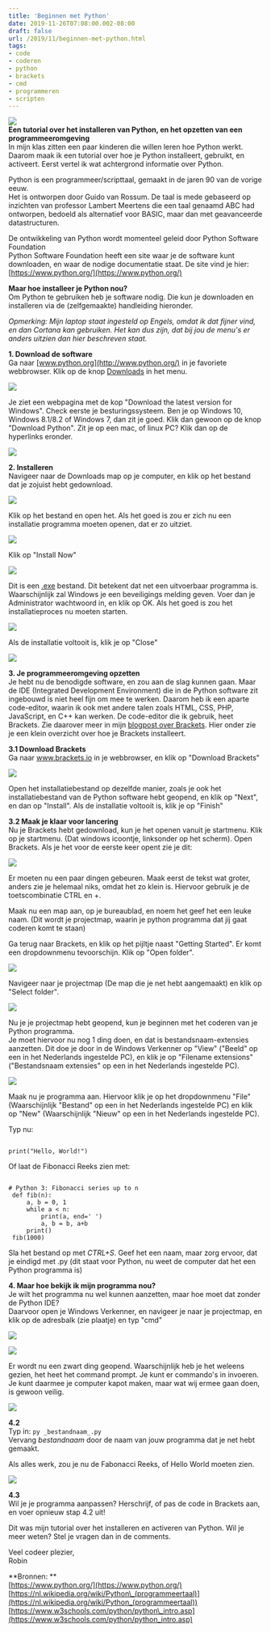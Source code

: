 ```yaml
---
title: 'Beginnen met Python'
date: 2019-11-26T07:08:00.002-08:00
draft: false
url: /2019/11/beginnen-met-python.html
tags: 
- code
- coderen
- python
- brackets
- cmd
- programmeren
- scripten
---
```


[![](https://1.bp.blogspot.com/-EfXyKY9MH9M/Xd0_8wyq0uI/AAAAAAAABxE/WMFlvfNyEpkzIBvR2FqoQsmckApbsXDXgCLcBGAsYHQ/s320/python-logo%25402x.png)](https://1.bp.blogspot.com/-EfXyKY9MH9M/Xd0_8wyq0uI/AAAAAAAABxE/WMFlvfNyEpkzIBvR2FqoQsmckApbsXDXgCLcBGAsYHQ/s1600/python-logo%25402x.png)  
**Een tutorial over het installeren van Python, en het opzetten van een programmeeromgeving**  
In mijn klas zitten een paar kinderen die willen leren hoe Python werkt. Daarom maak ik een tutorial over hoe je Python installeert, gebruikt, en activeert. Eerst vertel ik wat achtergrond informatie over Python.  
  
Python is een programmeer/scripttaal, gemaakt in de jaren 90 van de vorige eeuw.  
Het is ontworpen door Guido van Rossum. De taal is mede gebaseerd op inzichten van professor Lambert Meertens die een taal genaamd ABC had ontworpen, bedoeld als alternatief voor BASIC, maar dan met geavanceerde datastructuren.  
  
De ontwikkeling van Python wordt momenteel geleid door Python Software Foundation  
Python Software Foundation heeft een site waar je de software kunt downloaden, en waar de nodige documentatie staat. De site vind je hier:  
[https://www.python.org/](https://www.python.org/)  
  
**Maar hoe installeer je Python nou?**  
Om Python te gebruiken heb je software nodig. Die kun je downloaden en installeren via de (zelfgemaakte) handleiding hieronder.  
  
_Opmerking: Mijn laptop staat ingesteld op Engels, omdat ik dat fijner vind, en dan Cortana kan gebruiken. Het kan dus zijn, dat bij jou de menu's er anders uitzien dan hier beschreven staat._  
  
**1\. Download de software**  
Ga naar [www.python.org](http://www.python.org/) in je favoriete webbrowser. Klik op de knop [Downloads](https://www.python.org/downloads/) in het menu.  
  

[![](https://1.bp.blogspot.com/-_-3ahkTxBCQ/Xd08gCyLjVI/AAAAAAAABwk/r01jjimAE9wtDrZGJO3_YmC1olzLlDDdgCEwYBhgL/s640/screenshot1.png)](https://1.bp.blogspot.com/-_-3ahkTxBCQ/Xd08gCyLjVI/AAAAAAAABwk/r01jjimAE9wtDrZGJO3_YmC1olzLlDDdgCEwYBhgL/s1600/screenshot1.png)

  
  
Je ziet een webpagina met de kop "Download the latest version for Windows". Check eerste je besturingssysteem. Ben je op Windows 10, Windows 8.1/8.2 of Windows 7, dan zit je goed. Klik dan gewoon op de knop "Download Python". Zit je op een mac, of linux PC? Klik dan op de hyperlinks eronder.  
  

[![](https://1.bp.blogspot.com/-D4PN0Zbot0k/Xd08gFYVphI/AAAAAAAABwo/DuBfb4xQDe8kWQPkoDzE8Sk69a-m4LT9wCEwYBhgL/s640/scrrenshot2.png)](https://1.bp.blogspot.com/-D4PN0Zbot0k/Xd08gFYVphI/AAAAAAAABwo/DuBfb4xQDe8kWQPkoDzE8Sk69a-m4LT9wCEwYBhgL/s1600/scrrenshot2.png)

  
  
**2\. Installeren**  
Navigeer naar de Downloads map op je computer, en klik op het bestand dat je zojuist hebt gedownload.  
  

[![](https://1.bp.blogspot.com/-_KuJNmBWZg8/Xd0_lqs9xtI/AAAAAAAABw8/v5_r3iH3S4YPBFzpGVJ7tg9YrKkThbtMgCLcBGAsYHQ/s640/screenshot3.png)](https://1.bp.blogspot.com/-_KuJNmBWZg8/Xd0_lqs9xtI/AAAAAAAABw8/v5_r3iH3S4YPBFzpGVJ7tg9YrKkThbtMgCLcBGAsYHQ/s1600/screenshot3.png)

  
  
Klik op het bestand en open het. Als het goed is zou er zich nu een installatie programma moeten openen, dat er zo uitziet.  
  

[![](https://1.bp.blogspot.com/-fNsNkAtbbkU/Xd0_Llv2X1I/AAAAAAAABw0/Y_2ML2jY0-0z9ExdC779kwxA5O8dtk7iQCLcBGAsYHQ/s640/screenshot4.png)](https://1.bp.blogspot.com/-fNsNkAtbbkU/Xd0_Llv2X1I/AAAAAAAABw0/Y_2ML2jY0-0z9ExdC779kwxA5O8dtk7iQCLcBGAsYHQ/s1600/screenshot4.png)

  
  
Klik op "Install Now"  
  

[![](https://1.bp.blogspot.com/-6e31yrv_fas/Xd0_ySmv8XI/AAAAAAAABxA/6E0nHLHgYrM6L8okkxZ94yr5Nim6r8dyACLcBGAsYHQ/s640/screenshot4.png)](https://1.bp.blogspot.com/-6e31yrv_fas/Xd0_ySmv8XI/AAAAAAAABxA/6E0nHLHgYrM6L8okkxZ94yr5Nim6r8dyACLcBGAsYHQ/s1600/screenshot4.png)

  
  
Dit is een [.exe](https://www.reviversoft.com/nl/file-extensions/exe) bestand. Dit betekent dat net een uitvoerbaar programma is. Waarschijnlijk zal Windows je een beveiligings melding geven. Voer dan je Administrator wachtwoord in, en klik op OK. Als het goed is zou het installatieproces nu moeten starten.  
  

[![](https://1.bp.blogspot.com/-YPSUOSNFj_A/Xd1AsOhc54I/AAAAAAAABxU/ODhJETPMwM8u4DO-fI98mpzE-zkjzdtSgCLcBGAsYHQ/s640/scrrenshot5.png)](https://1.bp.blogspot.com/-YPSUOSNFj_A/Xd1AsOhc54I/AAAAAAAABxU/ODhJETPMwM8u4DO-fI98mpzE-zkjzdtSgCLcBGAsYHQ/s1600/scrrenshot5.png)

  
Als de installatie voltooit is, klik je op "Close"  
  

[![](https://1.bp.blogspot.com/-3Xgl5mM0VYY/Xd1BJbwf6dI/AAAAAAAABxc/DGSJglPecpUjtwQ6Imf66AtkGSk8kQ2owCLcBGAsYHQ/s640/screenshot6.png)](https://1.bp.blogspot.com/-3Xgl5mM0VYY/Xd1BJbwf6dI/AAAAAAAABxc/DGSJglPecpUjtwQ6Imf66AtkGSk8kQ2owCLcBGAsYHQ/s1600/screenshot6.png)

  
**3\. Je programmeeromgeving opzetten**  
Je hebt nu de benodigde software, en zou aan de slag kunnen gaan. Maar de IDE (Integrated Development Environment) die in de Python software zit ingebouwd is niet heel fijn om mee te werken. Daarom heb ik een aparte code-editor, waarin ik ook met andere talen zoals HTML, CSS, PHP, JavaScript, en C++ kan werken. De code-editor die ik gebruik, heet Brackets. Zie daarover meer in mijn [blogpost over Brackets](https://webdevelopment-en-meer.blogspot.com/2019/07/beste-code-editor-brackets.html). Hier onder zie je een klein overzicht over hoe je Brackets installeert.  
  
**3.1 Download Brackets**  
Ga naar www.brackets.io in je webbrowser, en klik op "Download Brackets"  
  

[![](https://1.bp.blogspot.com/-VQdMgXr-nJk/Xd1D-iJNDyI/AAAAAAAABxs/ixcRVXlxSYo3wdxY2MSH-BOHY10dOAqQgCLcBGAsYHQ/s640/screenshot%2B3.1.png)](https://1.bp.blogspot.com/-VQdMgXr-nJk/Xd1D-iJNDyI/AAAAAAAABxs/ixcRVXlxSYo3wdxY2MSH-BOHY10dOAqQgCLcBGAsYHQ/s1600/screenshot%2B3.1.png)

  
Open het installatiebestand op dezelfde manier, zoals je ook het installatiebestand van de Python software hebt geopend, en klik op "Next", en dan op "Install". Als de installatie voltooit is, klik je op "Finish"  
  
**3.2 Maak je klaar voor lancering**  
Nu je Brackets hebt gedownload, kun je het openen vanuit je startmenu. Klik op je startmenu. (Dat windows icoontje, linksonder op het scherm). Open Brackets. Als je het voor de eerste keer opent zie je dit:  
  

[![](https://1.bp.blogspot.com/-DfyHyDA02Qw/Xd1GPMnAQSI/AAAAAAAABx8/2SCubHwaggIEwubsC4IahhnR7HKvXCFbQCLcBGAsYHQ/s640/brackets.png)](https://1.bp.blogspot.com/-DfyHyDA02Qw/Xd1GPMnAQSI/AAAAAAAABx8/2SCubHwaggIEwubsC4IahhnR7HKvXCFbQCLcBGAsYHQ/s1600/brackets.png)

  
  
Er moeten nu een paar dingen gebeuren. Maak eerst de tekst wat groter, anders zie je helemaal niks, omdat het zo klein is. Hiervoor gebruik je de toetscombinatie CTRL en +.  
  
Maak nu een map aan, op je bureaublad, en noem het geef het een leuke naam. (Dit wordt je projectmap, waarin je python programma dat jij gaat coderen komt te staan)  
  
Ga terug naar Brackets, en klik op het pijltje naast "Getting Started". Er komt een dropdownmenu tevoorschijn. Klik op "Open folder".  
  

[![](https://1.bp.blogspot.com/-MOjptWMZEVQ/Xd1Ik_GJUzI/AAAAAAAAByI/U9x9unOw7lkaXzwgzLjamFyRF-IzBM3ewCLcBGAsYHQ/s640/brackets2.PNG)](https://1.bp.blogspot.com/-MOjptWMZEVQ/Xd1Ik_GJUzI/AAAAAAAAByI/U9x9unOw7lkaXzwgzLjamFyRF-IzBM3ewCLcBGAsYHQ/s1600/brackets2.PNG)

  
  
Navigeer naar je projectmap (De map die je net hebt aangemaakt) en klik op "Select folder".  
  

[![](https://1.bp.blogspot.com/-f0OlJYKsxtw/Xd1I3UQjKAI/AAAAAAAAByQ/VGGx4dSDOMMiXTWs719DxFrWlWfM-vunQCLcBGAsYHQ/s640/brackets3.png)](https://1.bp.blogspot.com/-f0OlJYKsxtw/Xd1I3UQjKAI/AAAAAAAAByQ/VGGx4dSDOMMiXTWs719DxFrWlWfM-vunQCLcBGAsYHQ/s1600/brackets3.png)

  
  
Nu je je projectmap hebt geopend, kun je beginnen met het coderen van je Python programma.  
Je moet hiervoor nu nog 1 ding doen, en dat is bestandsnaam-extensies aanzetten. Dit doe je door in de Windows Verkenner op "View" ("Beeld" op een in het Nederlands ingestelde PC), en klik je op "Filename extensions" ("Bestandsnaam extensies" op een in het Nederlands ingestelde PC).  
  

[![](https://1.bp.blogspot.com/-MTbba20crAI/Xd1MiSYGE3I/AAAAAAAAByc/RhnwYHx5TIYdgFs5QFIaAmv-Uj6jZ8LhACLcBGAsYHQ/s640/we.png)](https://1.bp.blogspot.com/-MTbba20crAI/Xd1MiSYGE3I/AAAAAAAAByc/RhnwYHx5TIYdgFs5QFIaAmv-Uj6jZ8LhACLcBGAsYHQ/s1600/we.png)

  
  
Maak nu je programma aan. Hiervoor klik je op het dropdownmenu "File" (Waarschijnlijk "Bestand" op een in het Nederlands ingestelde PC) en klik op "New" (Waarschijnlijk "Nieuw" op een in het Nederlands ingestelde PC).  
  
Typ nu:  
  
```
  
print("Hello, World!")  

```  
Of laat de Fibonacci Reeks zien met:  
```
  
# Python 3: Fibonacci series up to n  
 def fib(n):  
     a, b = 0, 1  
     while a < n:  
         print(a, end=' ')  
         a, b = b, a+b  
     print()  
 fib(1000)  

```  
Sla het bestand op met _CTRL+S_. Geef het een naam, maar zorg ervoor, dat je eindigd met .py (dit staat voor Python, nu weet de computer dat het een Python programma is)  
  
**4\. Maar hoe bekijk ik mijn programma nou?**  
Je wilt het programma nu wel kunnen aanzetten, maar hoe moet dat zonder de Python IDE?  
Daarvoor open je Windows Verkenner, en navigeer je naar je projectmap, en klik op de adresbalk (zie plaatje) en typ "cmd"  
  

[![](https://1.bp.blogspot.com/-tmQ9y5U5mRw/Xd1OlcFHCgI/AAAAAAAAByo/Kp_Ds3xBNmAiwwc_a6FkRr6NLOdctqYggCLcBGAsYHQ/s640/balk1.png)](https://1.bp.blogspot.com/-tmQ9y5U5mRw/Xd1OlcFHCgI/AAAAAAAAByo/Kp_Ds3xBNmAiwwc_a6FkRr6NLOdctqYggCLcBGAsYHQ/s1600/balk1.png)

  

[![](https://1.bp.blogspot.com/-V2i19SahPk8/Xd1Oldzl0jI/AAAAAAAABys/buaXtwxNSGUToyh2Wty3S9Sey3q8FOLFgCLcBGAsYHQ/s640/balk2.png)](https://1.bp.blogspot.com/-V2i19SahPk8/Xd1Oldzl0jI/AAAAAAAABys/buaXtwxNSGUToyh2Wty3S9Sey3q8FOLFgCLcBGAsYHQ/s1600/balk2.png)

  
  
Er wordt nu een zwart ding geopend. Waarschijnlijk heb je het weleens gezien, het heet het command prompt. Je kunt er commando's in invoeren. Je kunt daarmee je computer kapot maken, maar wat wij ermee gaan doen, is gewoon veilig.  
  

[![](https://1.bp.blogspot.com/-1T2i4uyvU1Q/Xd1PZmgG_0I/AAAAAAAABy8/ZHHPs8q3rE8vu9smm5D3oLAa1T0uBVH7ACLcBGAsYHQ/s640/cdm1.png)](https://1.bp.blogspot.com/-1T2i4uyvU1Q/Xd1PZmgG_0I/AAAAAAAABy8/ZHHPs8q3rE8vu9smm5D3oLAa1T0uBVH7ACLcBGAsYHQ/s1600/cdm1.png)

  
**4.2**  
Typ in: `py _bestandnaam_.py`  
Vervang _bestandnaam_ door de naam van jouw programma dat je net hebt gemaakt.  
  
Als alles werk, zou je nu de Fabonacci Reeks, of Hello World moeten zien.  
  

[![](https://1.bp.blogspot.com/-YwF2-ZY2jAs/Xd1T48ZFWaI/AAAAAAAABzQ/D-Xr65dHBww-vrm0LLg1sY1s5qYl97HFgCLcBGAsYHQ/s640/cdm3.png)](https://1.bp.blogspot.com/-YwF2-ZY2jAs/Xd1T48ZFWaI/AAAAAAAABzQ/D-Xr65dHBww-vrm0LLg1sY1s5qYl97HFgCLcBGAsYHQ/s1600/cdm3.png)

  
**4.3**  
Wil je je programma aanpassen? Herschrijf, of pas de code in Brackets aan, en voer opnieuw stap 4.2 uit!  
  
Dit was mijn tutorial over het installeren en activeren van Python. Wil je meer weten? Stel je vragen dan in de comments.  
  
Veel codeer plezier,  
Robin  
  
**Bronnen: **  
[https://www.python.org/](https://www.python.org/)  
[https://nl.wikipedia.org/wiki/Python\_(programmeertaal)](https://nl.wikipedia.org/wiki/Python_(programmeertaal))  
[https://www.w3schools.com/python/python\_intro.asp](https://www.w3schools.com/python/python_intro.asp)